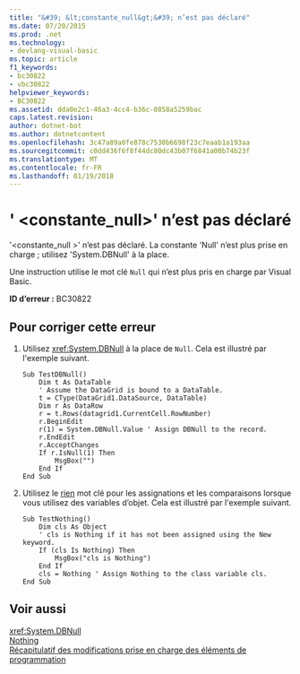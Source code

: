 ```yaml
---
title: "&#39; &lt;constante_null&gt;&#39; n’est pas déclaré"
ms.date: 07/20/2015
ms.prod: .net
ms.technology:
- devlang-visual-basic
ms.topic: article
f1_keywords:
- bc30822
- vbc30822
helpviewer_keywords:
- BC30822
ms.assetid: dda0e2c1-46a3-4cc4-b36c-0858a5259bac
caps.latest.revision: 
author: dotnet-bot
ms.author: dotnetcontent
ms.openlocfilehash: 3c47a89a0fe878c7530b6698f23c7eaab1a193aa
ms.sourcegitcommit: c0dd436f6f8f44dc80dc43b07f6841a00b74b23f
ms.translationtype: MT
ms.contentlocale: fr-FR
ms.lasthandoff: 01/19/2018
---
```

# <a name="39ltnullconstantgt39-is-not-declared"></a>&#39; &lt;constante_null&gt;&#39; n’est pas déclaré
'\<constante_null >' n’est pas déclaré. La constante 'Null' n’est plus prise en charge ; utilisez 'System.DBNull' à la place.  
  
 Une instruction utilise le mot clé `Null` qui n’est plus pris en charge par Visual Basic.  
  
 **ID d’erreur :** BC30822  
  
## <a name="to-correct-this-error"></a>Pour corriger cette erreur  
  
1.  Utilisez <xref:System.DBNull> à la place de `Null`. Cela est illustré par l'exemple suivant.  
  
    ```  
    Sub TestDBNull()  
        Dim t As DataTable  
        ' Assume the DataGrid is bound to a DataTable.  
        t = CType(DataGrid1.DataSource, DataTable)  
        Dim r As DataRow  
        r = t.Rows(datagrid1.CurrentCell.RowNumber)  
        r.BeginEdit  
        r(1) = System.DBNull.Value ' Assign DBNull to the record.  
        r.EndEdit  
        r.AcceptChanges  
        If r.IsNull(1) Then  
            MsgBox("")  
        End If  
    End Sub  
    ```  
  
2.  Utilisez le [rien](../../visual-basic/language-reference/nothing.md) mot clé pour les assignations et les comparaisons lorsque vous utilisez des variables d’objet. Cela est illustré par l'exemple suivant.  
  
    ```  
    Sub TestNothing()  
        Dim cls As Object  
        ' cls is Nothing if it has not been assigned using the New keyword.  
        If (cls Is Nothing) Then  
            MsgBox("cls is Nothing")  
        End If  
        cls = Nothing ' Assign Nothing to the class variable cls.  
    End Sub  
    ```  
  
## <a name="see-also"></a>Voir aussi  
 <xref:System.DBNull>  
 [Nothing](../../visual-basic/language-reference/nothing.md)  
 [Récapitulatif des modifications prise en charge des éléments de programmation](http://msdn.microsoft.com/library/0483590a-6309-449c-a2fa-effa26a03b95)
